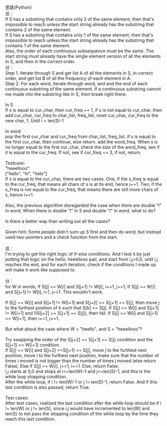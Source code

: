 思路(Python)\
总：\
If S has a substring that contains only 2 of the same element, then that's impossible to reach unless the start string already has the substring that contains 2 of the same element.\
If S has a substring that contains only 1 of the same element, then that's impossible to reach unless the start string already has the substring that contains 1 of the same element.\
Also, the order of each continuous subsequence must be the same. The start string must already have the single element version of all the elements in S, and then in the correct order.\
分：\
Step 1. Iterate through S and get list A of all the elements in S, in correct order, and get list B of all the frequency of each element in A.\
Step 2. For each word, iterate through word, and and the end of each continuous substring of the same element. If a continuous substring cannot me made into the substring like in S, then break right there.\
\
In S\
If s is equal to cur_char, then cur_freq += 1, if s is not equal to cur_char, then add cur_char, cur_freq to char_list, freq_list, reset cur_char, cur_freq to the new char, 1. Until i = len(S)-1\
\
In word\
pop the first cur_char and cur_freq from char_list, freq_list. if s is equal to the first cur_char, then continue, else return. add the word_freq. When s is no longer equal to the first cur_char, check the size of the word_freq, see if it is equal to the cur_freq. If not, see if cur_freq == 3, if not, return. \
\
Testcase: \
"heeellooo"\
["hello", "hi", "helo"]\
If s is equal to the cur_char, there are two cases. One, if the s_freq is equal to the cur_freq, that means all chars of s is at its end, hence j+=1. Two, if the s_Freq is not equal to the cur_freq, that means there are still more chars of s, hence i+=1. \
\
Also, the previous algorithm disregarded the case when there are double "l" in word, When there is double "l" in S and double "l" in word, what to do?\
\
Is there a better way than writing out all the cases?\
\
Given hint: Some people didn't sum up S first and then do word, but instead used two-pointers and a check function from the start.\
\
总：\
I'm trying to get the right logic of if-else conditions. And I test it by just putting that logic on the hello, heeellooo pair, and start from i,j=0,0, until i,j reaches the end, and for each iteration, check if the conditions I made up will make it work like supposed to. \
\
分：\
for W in words, If S[j] == W[i] and S[j+1] != W[i], i+=1, j+=1; If S[j] == W[i] and S[j+1] != W[i], i=1, j+=1. This wouldn't work.\
\
If S[j] == W[i] and S[j+1] != W[i+1] and S[j+2] == S[j+1] == S[j], then move j to the furthest position of k such that S[k] == S[j]. If S[j] == W[i] and S[j+1] != W[i+1] and !(S[j+2] == S[j+1] == S[j]), then fail. If S[j] == W[i] and S[j+1] == W[i+1], then i+=1, j+=1.\
\
But what about the case where W = "heello", and S = "heeellooo"?\
\
Try swapping the order of the S[j+2] == S[j+1] == S[j] condition and the S[j+1] == W[i+1] condition.\
If S[j] == W[i] and S[j+2] ==S[j+1] == S[j], move j to the furthest next position, move i to the furthest next position, make sure that the number of times i moved is not bigger than the number of times j moved (else return False). Else if S[j] == W[i], j+=1, i+=1. Else, return False.\
i,j starts at 0,0 and stops at i<=len(W)-1 and j<=len(S)-1, and this is the while loop stopping condition.\
After the while loop, if i != len(W)-1 or j != len(S)-1, return False. And if this last condition is also passed, return True.\
\
Test cases:\
After test cases, realized the last condition after the while loop should be if i != len(W) or j != len(S), since i,j would have incremented to len(W) and len(S) to not pass the stopping condition of the while loop by the time they reach this last condition.
